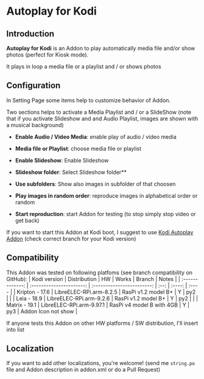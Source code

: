 # Autoplay for Kodi


## Introduction

**Autoplay for Kodi** is an Addon to play automatically media file and/or show photos (perfect for Kiosk mode).  

It plays in loop a media file or a playlist and / or shows photos  


## Configuration

In Setting Page some items help to customize behavior of Addon.

Two sections helps to activate a Media Playlist and / or a SlideShow
(note that if you activate Slideshow and and Audio Playlist, images are shown with a musical background)

* **Enable Audio / Video Media**: enable play of audio / video media
* **Media file or Playlist**: choose media file or playlist

* **Enable Slideshow**: Enable Slideshow
* **Slideshow folder**: Select Slideshow folder**
* **Use subfolders**: Show also images in subfolder of that choosen
* **Play images in random order**: reproduce images in alphabetical order or random

* **Start reproduction**: start Addon for testing (to stop simply stop video or get back)

If you want to start this Addon at Kodi boot, I suggest to use [Kodi Autoplay Addon](https://github.com/leo-c/service.autoexec.addon)
(check correct branch for your Kodi version)


## Compatibility

This Addon was tested on following platfoms (see branch compatibility on GitHub):
|   Kodi version  |       Distribution       |             HW             | Works | Branch | Notes |
| :-------------: | :----------------------: | :------------------------: | :--: | :----: | :---- |
| Kripton - 17.6 | LibreELEC-RPi.arm-8.2.5  | RasPi v1.2 model B+        |   Y   |  py2   |       |
| Leia - 18.9    | LibreELEC-RPi.arm-9.2.6  | RasPi v1.2 model B+        |   Y   |  py2   |       |
| Matrix - 19.1  | LibreELEC-RPi.arm-9.97.1 | RasPi v4 model B with 4GB  |   Y   |  py3   | Addon Icon not show |

If anyone tests this Addon on other HW platforms / SW distribution, I'll insert into list


## Localization

If you want to add other localizations, you're welcome!
(send me `string.po` file and Addon description in addon.xml or do a Pull Request)
